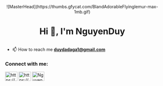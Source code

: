 <div align="center">
![MasterHead](https://thumbs.gfycat.com/BlandAdorableFlyinglemur-max-1mb.gif)
</div>

<h1 align="center">Hi 👋, I'm NguyenDuy</h1>

<p align="left"> <a href="https://twitter.com/" target="blank"><img src="https://img.shields.io/twitter/follow/?logo=twitter&style=for-the-badge" alt="" /></a> </p>

- 📫 How to reach me **duydadaga1@gmail.com**

<h3 align="left">Connect with me:</h3>
<p align="left">
<a href="https://stackoverflow.com/users/https://stackoverflow.com/users/19041212/nguy%e1%bb%85n-duy" target="blank"><img align="center" src="https://raw.githubusercontent.com/rahuldkjain/github-profile-readme-generator/master/src/images/icons/Social/stack-overflow.svg" alt="https://stackoverflow.com/users/19041212/nguy%e1%bb%85n-duy" height="30" width="40" /></a>
<a href="https://fb.com/https://www.facebook.com/profile.php?id=100029013586011" target="blank"><img align="center" src="https://raw.githubusercontent.com/rahuldkjain/github-profile-readme-generator/master/src/images/icons/Social/facebook.svg" alt="https://www.facebook.com/profile.php?id=100029013586011" height="30" width="40" /></a>
<a href="https://discord.gg/NguyenDuy#2288" target="blank"><img align="center" src="https://raw.githubusercontent.com/rahuldkjain/github-profile-readme-generator/master/src/images/icons/Social/discord.svg" alt="NguyenDuy#2288" height="30" width="40" /></a>
</p>
